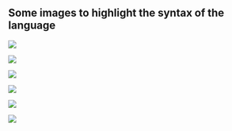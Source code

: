 ## Some images to highlight the syntax of the language

![](https://image.ibb.co/nQwMp8/Capture1.png)

![](https://image.ibb.co/f7fd2T/Capture2.png)

![](https://image.ibb.co/h5bXwo/Capture3.png)

![](https://image.ibb.co/g65xU8/Capture4.png)

![](https://image.ibb.co/eaE2wo/Capture5.png)

![](https://preview.ibb.co/cG0vhT/Capture6.png)
